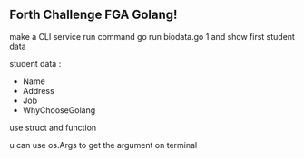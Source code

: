 ## Forth Challenge FGA Golang!

 make a CLI service
run command go run biodata.go 1 and show first student data

 student data :
- Name
- Address
- Job
- WhyChooseGolang

use struct and function

u can use os.Args to get the argument on terminal
